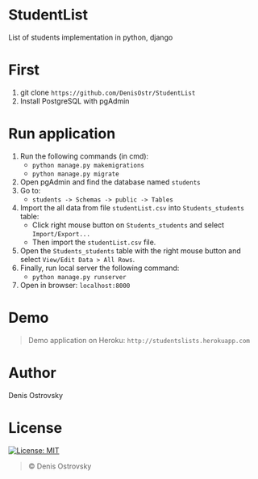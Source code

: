 # StudentList
List of students implementation in python, django

# First
1. git clone ` https://github.com/DenisOstr/StudentList `
2. Install PostgreSQL with pgAdmin

# Run application
1. Run the following commands (in cmd):
   - ` python manage.py makemigrations `
   - ` python manage.py migrate `
2. Open pgAdmin and find the database named ` students `
3. Go to: 
   - ` students -> Schemas -> public -> Tables `
4. Import the all data from file ` studentList.csv ` into ` Students_students ` table:
   - Click right mouse button on ` Students_students ` and select ` Import/Export... `
   - Then import the ` studentList.csv ` file.
5. Open the ` Students_students ` table with the right mouse button and select ` View/Edit Data > All Rows `.
6. Finally, run local server the following command:
   - ` python manage.py runserver `
7. Open in browser: ` localhost:8000 `

# Demo
> Demo application on Heroku: ` http://studentslists.herokuapp.com `

# Author
Denis Ostrovsky
 
# License
[![License: MIT](https://img.shields.io/badge/License-MIT-green.svg)](https://github.com/DenisOstr/StudentList/blob/master/LICENSE)
> © Denis Ostrovsky
